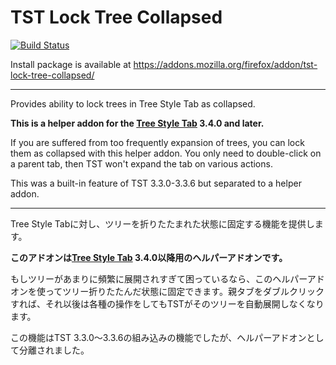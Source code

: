 # TST Lock Tree Collapsed

[![Build Status](https://travis-ci.org/piroor/tst-lock-tree-collapsed.svg?branch=master)](https://travis-ci.org/piroor/tst-lock-tree-collapsed)

Install package is available at https://addons.mozilla.org/firefox/addon/tst-lock-tree-collapsed/

----

Provides ability to lock trees in Tree Style Tab  as collapsed.

<strong>This is a helper addon for the <a href="https://addons.mozilla.org/firefox/addon/tree-style-tab/">Tree Style Tab</a> 3.4.0 and later.</strong>

If you are suffered from too frequently expansion of trees, you can lock them as collapsed with this helper addon. You only need to double-click on a parent tab, then TST won't expand the tab on various actions.

This was a built-in feature of TST 3.3.0-3.3.6 but separated to a helper addon.

----

Tree Style Tabに対し、ツリーを折りたたまれた状態に固定する機能を提供します。

<strong>このアドオンは<a href="https://addons.mozilla.org/firefox/addon/tree-style-tab/">Tree Style Tab</a> 3.4.0以降用のヘルパーアドオンです。</strong>

もしツリーがあまりに頻繁に展開されすぎて困っているなら、このヘルパーアドオンを使ってツリー折りたたんだ状態に固定できます。親タブをダブルクリックすれば、それ以後は各種の操作をしてもTSTがそのツリーを自動展開しなくなります。

この機能はTST 3.3.0～3.3.6の組み込みの機能でしたが、ヘルパーアドオンとして分離されました。
